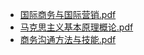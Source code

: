 - [国际商务与国际营销.pdf](./国际商务与国际营销.pdf)
- [马克思主义基本原理概论.pdf](./马克思主义基本原理概论.pdf)
- [商务沟通方法与技能.pdf](./商务沟通方法与技能.pdf)
